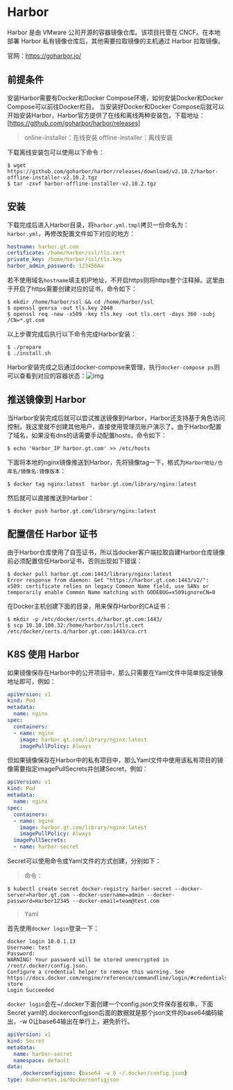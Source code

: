 # Harbor
Harbor 是由 VMware 公司开源的容器镜像仓库。该项目托管在 CNCF。在本地部署 Harbor 私有镜像仓库后，其他需要拉取镜像的主机通过 Harbor 拉取镜像。

官网：https://goharbor.io/

## 前提条件
安装Harbor需要有Docker和Docker Compose环境，如何安装Docker和Docker Compose可以前往Docker栏目。
当安装好Docker和Docker Compose后就可以开始安装Harbor，Harbor官方提供了在线和离线两种安装包，下载地址：[https://github.com/goharbor/harbor/releases]

>online-installer：在线安装
>offline-installer：离线安装


下载离线安装包可以使用以下命令：
```shell
$ wget https://github.com/goharbor/harbor/releases/download/v2.10.2/harbor-offline-installer-v2.10.2.tgz
$ tar -zxvf harbor-offline-installer-v2.10.2.tgz
```

## 安装
下载完成后进入Harbor目录，将`harbor.yml.tmpl`拷贝一份命名为：`harbor.yml`，再修改配置文件如下对应的地方：
```yaml
hostname: harbor.gt.com   
certificate: /home/harbor/ssl/tls.cert
private_key: /home/harbor/ssl/tls.key
harbor_admin_password: 123456Aa
```
若不使用域名`hostname`填主机IP地址，不开启https则将https整个注释掉。这里由于开启了https需要创建对应的证书，命令如下：
```shell
$ mkdir /home/harbor/ssl && cd /home/harbor/ssl
$ openssl genrsa -out tls.key 2048
$ openssl req -new -x509 -key tls.key -out tls.cert -days 360 -subj /CN=*.gt.com
```
以上步骤完成后执行以下命令完成Harbor安装：
```shell
$ ./prepare
$ ./install.sh
```
Harbor安装完成之后通过docker-compose来管理，执行`docker-compose ps`则可以查看到对应的容器状态：![img](/harbor.png)


## 推送镜像到 Harbor
当Harbor安装完成后就可以尝试推送镜像到Harbor，Harbor还支持基于角色访问控制，我这里就不创建其他用户，直接使用管理员账户演示了。由于Harbor配置了域名，如果没有dns的话需要手动配置hosts，命令如下：
```shell
$ echo 'Harbor_IP harbor.gt.com' >> /etc/hosts
```
下面将本地的nginx镜像推送到Harbor，先将镜像tag一下，格式为`Harbor地址/仓库名/镜像名:镜像版本`：
```shell
$ docker tag nginx:latest  harbor.gt.com/library/nginx:latest
```
然后就可以直接推送到Harbor：
```shell
$ docker push harbor.gt.com/library/nginx:latest
```

## 配置信任 Harbor 证书
由于Harbor仓库使用了自签证书，所以当docker客户端拉取自建Harbor仓库镜像前必须配置信任Harbor证书，否则出现如下错误：
```shell
$ docker pull harbor.gt.com:1443/library/nginx:latest
Error response from daemon: Get "https://harbor.gt.com:1443/v2/": x509: certificate relies on legacy Common Name field, use SANs or temporarily enable Common Name matching with GODEBUG=x509ignoreCN=0
```
在Docker主机创建下面的目录，用来保存Harbor的CA证书：
```shell
$ mkdir -p /etc/docker/certs.d/harbor.gt.com:1443/ 
$ scp 10.10.100.32:/home/harbor/ssl/tls.cert /etc/docker/certs.d/harbor.gt.com:1443/ca.crt
```

## K8S 使用 Harbor
如果镜像保存在Harbor中的公开项目中，那么只需要在Yaml文件中简单指定镜像地址即可，例如：
```yaml
apiVersion: v1
kind: Pod
metadata:
  name: nginx
spec:
  containers:
  - name: nginx
    image: harbor.gt.com/library/nginx:latest
    imagePullPolicy: Always
```
但如果镜像保存在Harbor中的私有项目中，那么Yaml文件中使用该私有项目的镜像需要指定imagePullSecrets并创建Secret，例如：
```yaml
apiVersion: v1
kind: Pod
metadata:
  name: nginx
spec:
  containers:
  - name: nginx
    image: harbor.gt.com/library/nginx:latest
    imagePullPolicy: Always
  imagePullSecrets:
  - name: harbor-secret
```
Secret可以使用命令或Yaml文件的方式创建，分别如下：
>命令：
```shell
$ kubectl create secret docker-registry harbor-secret --docker-server=harbor.gt.com --docker-username=admin --docker-password=Harbor12345 --docker-email=team@test.com
```
>Yaml

首先使用`docker login`登录一下：
```shell
docker login 10.0.1.13
Username: test
Password: 
WARNING! Your password will be stored unencrypted in /root/.docker/config.json.
Configure a credential helper to remove this warning. See
https://docs.docker.com/engine/reference/commandline/login/#credentials-store
Login Succeeded
```
`docker login`会在~/.docker下面创建一个config.json文件保存鉴权串，下面Secret yaml的.dockerconfigjson后面的数据就是那个json文件的base64编码输出，-w 0让base64输出在单行上，避免折行。
```yaml
apiVersion: v1
kind: Secret
metadata:
  name: harbor-secret
  namespace: default
data:
    .dockerconfigjson: {base64 -w 0 ~/.docker/config.json}
type: kubernetes.io/dockerconfigjson
```